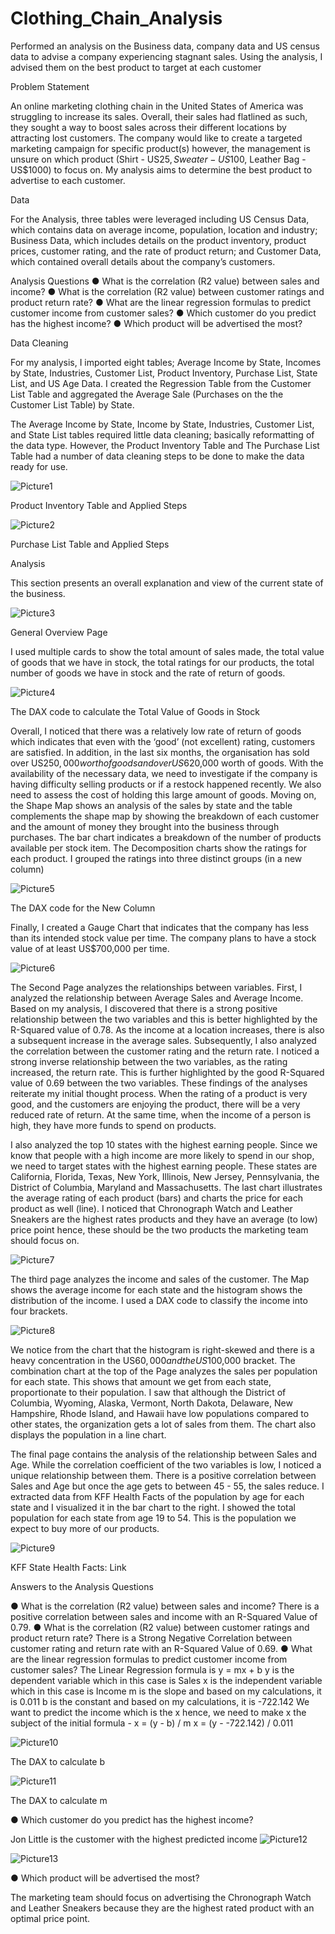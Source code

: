 # Clothing_Chain_Analysis

Performed an analysis on the Business data, company data and US census data to advise a company experiencing stagnant sales. Using the analysis, I advised them on the best product to target at each customer


Problem Statement

An online marketing clothing chain in the United States of America was struggling to increase its sales. Overall, their sales had flatlined as such, they sought a way to boost sales across their different locations by attracting lost customers. The company would like to create a targeted marketing campaign for specific product(s) however, the management is unsure on which product (Shirt - US$25, Sweater - US$100, Leather Bag - US$1000) to focus on. My analysis aims to determine the best product to advertise to each customer.

Data

For the Analysis, three tables were leveraged including US Census Data, which contains data on average income, population, location and industry; Business Data, which includes details on the product inventory, product prices, customer rating, and the rate of product return; and Customer Data, which contained overall details about the company’s customers.

Analysis Questions
●	What is the correlation (R2 value) between sales and income?
●	What is the correlation (R2 value) between customer ratings and product return rate?
●	What are the linear regression formulas to predict customer income from customer sales?
●	Which customer do you predict has the highest income?
●	Which product will be advertised the most?

Data Cleaning

For my analysis, I imported eight tables; Average Income by State, Incomes by State, Industries, Customer List, Product Inventory, Purchase List, State List, and US Age Data. I created the Regression Table from the Customer List Table and aggregated the Average Sale (Purchases on the the Customer List Table) by State.

The Average Income by State, Income by State, Industries, Customer List, and State List tables required little data cleaning; basically reformatting of the data type. However, the Product Inventory Table and The Purchase List Table had a number of data cleaning steps to be done to make the data ready for use.

![Picture1](https://user-images.githubusercontent.com/114897374/227432160-5f0380ff-8bcd-4385-bec3-9413711ee77c.png)
 
Product Inventory Table and Applied Steps

![Picture2](https://user-images.githubusercontent.com/114897374/227432217-67135818-b0fa-4018-bd51-3e24653cf737.png)
 
Purchase List Table and Applied Steps


Analysis

This section presents an overall explanation and view of the current state of the business.

![Picture3](https://user-images.githubusercontent.com/114897374/227432272-f3b4a383-3283-4d13-ac68-fcdc95efc52a.png)

 
General Overview Page

I used multiple cards to show the total amount of sales made, the total value of goods that we have in stock, the total ratings for our products, the total number of goods we have in stock and the rate of return of goods.

![Picture4](https://user-images.githubusercontent.com/114897374/227432326-d2b6eb97-8cf6-4373-adb9-bd7e44b39bf7.png)

 
The DAX code to calculate the Total Value of Goods in Stock

Overall, I noticed that there was a relatively low rate of return of goods which indicates that even with the ‘good’ (not excellent) rating, customers are satisfied. In addition, in the last six months, the organisation has sold over US$250,000 worth of goods and over US$620,000 worth of goods. With the availability of the necessary data, we need to investigate if the company is having difficulty selling products or if a restock happened recently. We also need to assess the cost of holding this large amount of goods.
Moving on, the Shape Map shows an analysis of the sales by state and the table complements the shape map by showing the breakdown of each customer and the amount of money they brought into the business through purchases. The bar chart indicates a breakdown of the number of products available per stock item. The Decomposition charts show the ratings for each product. I grouped the ratings into three distinct groups (in a new column)

![Picture5](https://user-images.githubusercontent.com/114897374/227432455-1dd93cc5-510c-4cbd-a14c-653301f2d295.png)

 
The DAX code for the New Column

Finally, I created a Gauge Chart that indicates that the company has less than its intended stock value per time. The company plans to have a stock value of at least US$700,000 per time.

![Picture6](https://user-images.githubusercontent.com/114897374/227432497-73c8a76d-8792-40d1-8390-8ef1a42cf552.png)

 
The Second Page analyzes the relationships between variables. First, I analyzed the relationship between Average Sales and Average Income. Based on my analysis, I discovered that there is a strong positive relationship between the two variables and this is better highlighted by the R-Squared value of 0.78. As the income at a location increases, there is also a subsequent increase in the average sales. Subsequently, I also analyzed the correlation between the customer rating and the return rate. I noticed a strong inverse relationship between the two variables, as the rating increased, the return rate. This is further highlighted by the good R-Squared value of 0.69 between the two variables. These findings of the analyses reiterate my initial thought process. When the rating of a product is very good, and the customers are enjoying the product, there will be a very reduced rate of return. At the same time, when the income of a person is high, they have more funds to spend on products.


I also analyzed the top 10 states with the highest earning people. Since we know that people with a high income are more likely to spend in our shop, we need to target states with the highest earning people. These states are California, Florida, Texas, New York, Illinois, New Jersey, Pennsylvania, the District of Columbia, Maryland and Massachusetts. The last chart illustrates the average rating of each product (bars) and charts the price for each product as well (line). I noticed that Chronograph Watch and Leather Sneakers are the highest rates products and they have an average (to low) price point hence, these should be the two products the marketing team should focus on.

![Picture7](https://user-images.githubusercontent.com/114897374/227432541-3c775805-35fc-4486-90c6-dd3c0ed603fa.png)




 
The third page analyzes the income and sales of the customer. The Map shows the average income for each state and the histogram shows the distribution of the income. I used a DAX code to classify the income into four brackets.

![Picture8](https://user-images.githubusercontent.com/114897374/227432574-0ab37fac-c6de-4975-9a93-1345bce06fbe.png)

 
We notice from the chart that the histogram is right-skewed and there is a heavy concentration in the US$60,000 and the US$100,000 bracket.
The combination chart at the top of the Page analyzes the sales per population for each state. This shows that amount we get from each state, proportionate to their population. I saw that although the District of Columbia, Wyoming, Alaska, Vermont, North Dakota, Delaware, New Hampshire, Rhode Island, and Hawaii have low populations compared to other states, the organization gets a lot of sales from them. The chart also displays the population in a line chart.


The final page contains the analysis of the relationship between Sales and Age. While the correlation coefficient of the two variables is low, I noticed a unique relationship between them. There is a positive correlation between Sales and Age but once the age gets to between 45 - 55, the sales reduce. I extracted data from KFF Health Facts of the population by age for each state and I visualized it in the bar chart to the right. I showed the total population for each state from age 19 to 54. This is the population we expect to buy more of our products.


![Picture9](https://user-images.githubusercontent.com/114897374/227432682-a85602a9-6332-4f14-aa91-92ef4062d09e.png)


KFF State Health Facts: Link 

Answers to the Analysis Questions


●	What is the correlation (R2 value) between sales and income?
There is a positive correlation between sales and income with an R-Squared Value of 0.79.
●	What is the correlation (R2 value) between customer ratings and product return rate?
There is a Strong Negative Correlation between customer rating and return rate with an R-Squared Value of 0.69.
●	What are the linear regression formulas to predict customer income from customer sales?
The Linear Regression formula is y = mx + b
y is the dependent variable which in this case is Sales
x is the independent variable which in this case is Income
m is the slope and based on my calculations, it is 0.011
b is the constant and based on my calculations, it is -722.142
We want to predict the income which is the x hence, we need to make x the subject of the initial formula - x = (y - b) / m
x = (y - -722.142) / 0.011

![Picture10](https://user-images.githubusercontent.com/114897374/227432732-35498758-7c53-430f-8079-90440ca91e72.png)

 
The DAX to calculate b


![Picture11](https://user-images.githubusercontent.com/114897374/227432801-5bb7be00-2223-4843-a0e6-0d68c7dfae41.png)


The DAX to calculate m

●	Which customer do you predict has the highest income?

Jon Little is the customer with the highest predicted income
![Picture12](https://user-images.githubusercontent.com/114897374/227432915-80c9d842-09e8-4fcd-a05d-10b2f5b6bdf6.png)


![Picture13](https://user-images.githubusercontent.com/114897374/227432939-751a6a89-9614-4ae4-bd3d-e05aaeefeaf6.png)

 
 
●	Which product will be advertised the most?

The marketing team should focus on advertising the Chronograph Watch and Leather Sneakers because they are the highest rated product with an optimal price point.
